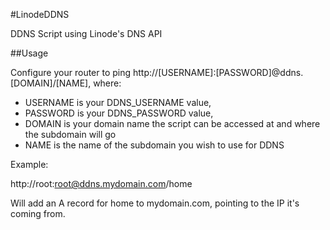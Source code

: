 #LinodeDDNS

DDNS Script using Linode's DNS API

##Usage

Configure your router to ping http://[USERNAME]:[PASSWORD]@ddns.[DOMAIN]/[NAME], where:

- USERNAME is your DDNS_USERNAME value,
- PASSWORD is your DDNS_PASSWORD value,
- DOMAIN is your domain name the script can be accessed at and where the subdomain will go
- NAME is the name of the subdomain you wish to use for DDNS

Example:

http://root:root@ddns.mydomain.com/home

Will add an A record for home to mydomain.com, pointing to the IP it's coming from.